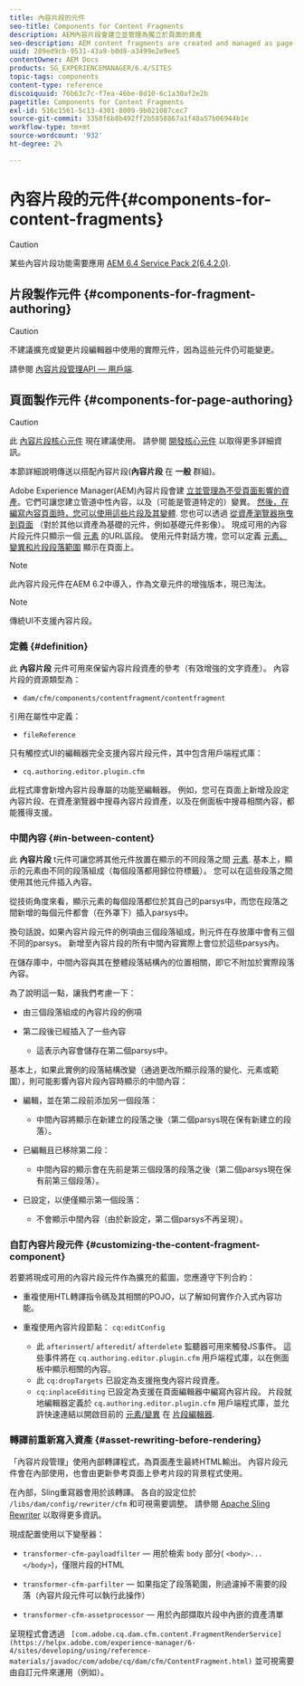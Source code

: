```yaml
---
title: 內容片段的元件
seo-title: Components for Content Fragments
description: AEM內容片段會建立並管理為獨立於頁面的資產
seo-description: AEM content fragments are created and managed as page-independent assets
uuid: 289ed9cb-9531-43a9-b0d8-a3499e2e9ee5
contentOwner: AEM Docs
products: SG_EXPERIENCEMANAGER/6.4/SITES
topic-tags: components
content-type: reference
discoiquuid: 76b63c7c-f7ea-46be-8d10-6c1a30af2e2b
pagetitle: Components for Content Fragments
exl-id: 516c1561-5c13-4301-8009-9b021087cec7
source-git-commit: 3358f6b8b492ff2b5858867a1f48a57b06944b1e
workflow-type: tm+mt
source-wordcount: '932'
ht-degree: 2%

---
```


# 內容片段的元件{#components-for-content-fragments}

>[!CAUTION]
>
>某些內容片段功能需要應用 [AEM 6.4 Service Pack 2(6.4.2.0)](/help/release-notes/sp-release-notes.md).

## 片段製作元件 {#components-for-fragment-authoring}

>[!CAUTION]
>
>不建議擴充或變更片段編輯器中使用的實際元件，因為這些元件仍可能變更。

請參閱 [內容片段管理API — 用戶端](/help/sites-developing/customizing-content-fragments.md#the-content-fragment-management-api-client-side).

## 頁面製作元件 {#components-for-page-authoring}

>[!CAUTION]
>
>此 [內容片段核心元件](https://helpx.adobe.com/experience-manager/core-components/using/content-fragment-component.html) 現在建議使用。 請參閱 [開發核心元件](https://helpx.adobe.com/experience-manager/core-components/using/developing.html) 以取得更多詳細資訊。
>
>本節詳細說明傳送以搭配內容片段(**內容片段** 在 **一般** 群組)。

Adobe Experience Manager(AEM)內容片段會建 [立並管理為不受頁面影響的資產](/help/assets/content-fragments.md)。它們可讓您建立管道中性內容，以及（可能是管道特定的）變異。 [然後，在編寫內容頁面時，您可以使用這些片段及其變體](/help/sites-authoring/content-fragments.md). 您也可以透過 [從資產瀏覽器拖曳到頁面](/help/sites-authoring/content-fragments.md#adding-a-content-fragment-to-your-page) （對於其他以資產為基礎的元件，例如基礎元件影像）。 現成可用的內容片段元件只顯示一個 [元素](/help/assets/content-fragments.md#constituent-parts-of-a-content-fragment) 的URL區段。 使用元件對話方塊，您可以定義 [元素、變異和片段段落範圍](/help/assets/content-fragments.md#constituent-parts-of-a-content-fragment) 顯示在頁面上。

>[!NOTE]
>
>此內容片段元件在AEM 6.2中導入，作為文章元件的增強版本，現已淘汰。

>[!NOTE]
>
>傳統UI不支援內容片段。

### 定義 {#definition}

此 **內容片段** 元件可用來保留內容片段資產的參考（有效增強的文字資產）。 內容片段的資源類型為：

* `dam/cfm/components/contentfragment/contentfragment`

引用在屬性中定義：

* `fileReference`

只有觸控式UI的編輯器完全支援內容片段元件，其中包含用戶端程式庫：

* `cq.authoring.editor.plugin.cfm`

此程式庫會新增內容片段專屬的功能至編輯器。 例如，您可在頁面上新增及設定內容片段、在資產瀏覽器中搜尋內容片段資產，以及在側面板中搜尋相關內容，都能獲得支援。

### 中間內容 {#in-between-content}

此 **內容片段** t元件可讓您將其他元件放置在顯示的不同段落之間 [元素](/help/assets/content-fragments.md#constituent-parts-of-a-content-fragment). 基本上，顯示的元素由不同的段落組成（每個段落都用歸位符標籤）。 您可以在這些段落之間使用其他元件插入內容。

從技術角度來看，顯示元素的每個段落都位於其自己的parsys中，而您在段落之間新增的每個元件都會（在外罩下）插入parsys中。

換句話說，如果內容片段元件的例項由三個段落組成，則元件在存放庫中會有三個不同的parsys。 新增至內容片段的所有中間內容實際上會位於這些parsys內。

在儲存庫中，中間內容與其在整體段落結構內的位置相關，即它不附加於實際段落內容。

為了說明這一點，讓我們考慮一下：

* 由三個段落組成的內容片段的例項
* 第二段後已經插入了一些內容

   * 這表示內容會儲存在第二個parsys中。

基本上，如果此實例的段落結構改變（通過更改所顯示段落的變化、元素或範圍），則可能影響內容片段內容時顯示的中間內容：

* 編輯，並在第二段前添加另一個段落：

   * 中間內容將顯示在新建立的段落之後（第二個parsys現在保有新建立的段落）。

* 已編輯且已移除第二段：

   * 中間內容的顯示會在先前是第三個段落的段落之後（第二個parsys現在保有前第三個段落）。

* 已設定，以便僅顯示第一個段落：

   * 不會顯示中間內容（由於新設定，第二個parsys不再呈現）。

### 自訂內容片段元件 {#customizing-the-content-fragment-component}

若要將現成可用的內容片段元件作為擴充的藍圖，您應遵守下列合約：

* 重複使用HTL轉譯指令碼及其相關的POJO，以了解如何實作介入式內容功能。
* 重複使用內容片段節點： `cq:editConfig`

   * 此 `afterinsert`/ `afteredit`/ `afterdelete` 監聽器可用來觸發JS事件。 這些事件將在 `cq.authoring.editor.plugin.cfm` 用戶端程式庫，以在側面板中顯示相關的內容。
   * 此 `cq:dropTargets` 已設定為支援拖曳內容片段資產。
   * `cq:inplaceEditing` 已設定為支援在頁面編輯器中編寫內容片段。 片段就地編輯器定義於 `cq.authoring.editor.plugin.cfm` 用戶端程式庫，並允許快速連結以開啟目前的 [元素/變異](/help/assets/content-fragments.md#constituent-parts-of-a-content-fragment) 在 [片段編輯器](/help/assets/content-fragments-variations.md).

### 轉譯前重新寫入資產 {#asset-rewriting-before-rendering}

「內容片段管理」使用內部轉譯程式，為頁面產生最終HTML輸出。 內容片段元件會在內部使用，也會由更新參考頁面上參考片段的背景程式使用。

在內部，Sling重寫器會用於該轉譯。 各自的設定位於 `/libs/dam/config/rewriter/cfm` 和可視需要調整。 請參閱 [Apache Sling Rewriter](https://sling.apache.org/documentation/bundles/output-rewriting-pipelines-org-apache-sling-rewriter.html) 以取得更多資訊。

現成配置使用以下變壓器：

* `transformer-cfm-payloadfilter`  — 用於檢索 `body` 部分( `<body>...</body>`)，僅限片段的HTML

* `transformer-cfm-parfilter`  — 如果指定了段落範圍，則過濾掉不需要的段落（內容片段元件可以執行此操作）
* `transformer-cfm-assetprocessor`  — 用於內部擷取片段中內嵌的資產清單

呈現程式會透過 ` [com.adobe.cq.dam.cfm.content.FragmentRenderService](https://helpx.adobe.com/experience-manager/6-4/sites/developing/using/reference-materials/javadoc/com/adobe/cq/dam/cfm/ContentFragment.html)` 並可視需要由自訂元件來運用（例如）。
